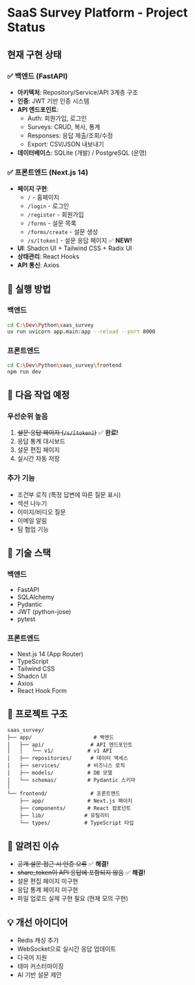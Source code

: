 # SaaS Survey Platform - Project Status

## 현재 구현 상태

### ✅ 백엔드 (FastAPI)
- **아키텍처**: Repository/Service/API 3계층 구조
- **인증**: JWT 기반 인증 시스템
- **API 엔드포인트**: 
  - Auth: 회원가입, 로그인
  - Surveys: CRUD, 복사, 통계
  - Responses: 응답 제출/조회/수정
  - Export: CSV/JSON 내보내기
- **데이터베이스**: SQLite (개발) / PostgreSQL (운영)

### ✅ 프론트엔드 (Next.js 14)
- **페이지 구현**:
  - `/` - 홈페이지
  - `/login` - 로그인
  - `/register` - 회원가입  
  - `/forms` - 설문 목록
  - `/forms/create` - 설문 생성
  - `/s/[token]` - 설문 응답 페이지 ✅ **NEW!**
- **UI**: Shadcn UI + Tailwind CSS + Radix UI
- **상태관리**: React Hooks
- **API 통신**: Axios

## 🚀 실행 방법

### 백엔드
```bash
cd C:\Dev\Python\saas_survey
uv run uvicorn app.main:app --reload --port 8000
```

### 프론트엔드
```bash
cd C:\Dev\Python\saas_survey\frontend
npm run dev
```

## 📝 다음 작업 예정

### 우선순위 높음
1. ~~설문 응답 페이지 (`/s/[token]`)~~ ✅ **완료!**
2. 응답 통계 대시보드
3. 설문 편집 페이지
4. 실시간 자동 저장

### 추가 기능
- 조건부 로직 (특정 답변에 따른 질문 표시)
- 섹션 나누기
- 이미지/비디오 질문
- 이메일 알림
- 팀 협업 기능

## 🔧 기술 스택

### 백엔드
- FastAPI
- SQLAlchemy
- Pydantic
- JWT (python-jose)
- pytest

### 프론트엔드  
- Next.js 14 (App Router)
- TypeScript
- Tailwind CSS
- Shadcn UI
- Axios
- React Hook Form

## 📁 프로젝트 구조

```
saas_survey/
├── app/                    # 백엔드
│   ├── api/               # API 엔드포인트
│   │   └── v1/           # v1 API
│   ├── repositories/      # 데이터 액세스
│   ├── services/         # 비즈니스 로직
│   ├── models/           # DB 모델
│   └── schemas/          # Pydantic 스키마
│
└── frontend/              # 프론트엔드
    ├── app/              # Next.js 페이지
    ├── components/       # React 컴포넌트
    ├── lib/             # 유틸리티
    └── types/           # TypeScript 타입
```

## 🐛 알려진 이슈
- ~~공개 설문 접근 시 인증 오류~~ ✅ **해결!**
- ~~share_token이 API 응답에 포함되지 않음~~ ✅ **해결!**
- 설문 편집 페이지 미구현
- 응답 통계 페이지 미구현
- 파일 업로드 실제 구현 필요 (현재 모의 구현)

## 💡 개선 아이디어
- Redis 캐싱 추가
- WebSocket으로 실시간 응답 업데이트
- 다국어 지원
- 테마 커스터마이징
- AI 기반 설문 제안